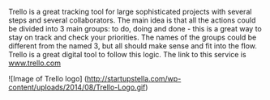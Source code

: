 Trello is a great tracking tool for large sophisticated projects with several steps and several collaborators. 
The main idea is that all the actions could be divided into 3 main groups: to do, doing and done -
this is a great way to stay on track and check your priorities. The names of the groups could be different from the named 3,
but all should make sense and fit into the flow. Trello is a great digital tool to follow this logic.
The link to this service is www.trello.com



![Image of Trello logo]
(http://startupstella.com/wp-content/uploads/2014/08/Trello-Logo.gif)
